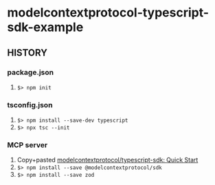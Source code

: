 # modelcontextprotocol-typescript-sdk-example

## HISTORY

### package.json

1. `$> npm init`

### tsconfig.json

1. `$> npm install --save-dev typescript`
1. `$> npx tsc --init`

### MCP server

1. Copy+pasted [modelcontextprotocol/typescript-sdk: Quick Start](https://github.com/modelcontextprotocol/typescript-sdk/tree/1.17.3?tab=readme-ov-file#quick-start)
1. `$> npm install --save @modelcontextprotocol/sdk`
1. `$> npm install --save zod`
